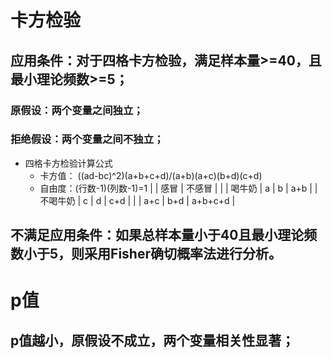 
# 卡方检验
## 应用条件：对于四格卡方检验，满足样本量>=40，且最小理论频数>=5；
### 原假设：两个变量之间独立；
### 拒绝假设：两个变量之间不独立；

+ 四格卡方检验计算公式
    + 卡方值： ((ad-bc)^2)(a+b+c+d)/(a+b)(a+c)(b+d)(c+d)
    + 自由度：(行数-1)(列数-1)=1
    |          | 感冒 | 不感冒 |         |
    |  喝牛奶  |  a   |    b   |   a+b   |
    | 不喝牛奶 |  c   |    d   |   c+d   |
    |          |  a+c |   b+d  | a+b+c+d |

## 不满足应用条件：如果总样本量小于40且最小理论频数小于5，则采用Fisher确切概率法进行分析。

# p值
## p值越小，原假设不成立，两个变量相关性显著；

















